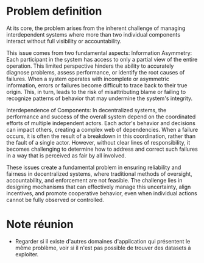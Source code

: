 # Problem definition
At its core, the problem arises from the inherent challenge of managing interdependent systems where more than two individual components interact without full visibility or accountability.

This issue comes from two fundamental aspects:
Information Asymmetry: Each participant in the system has access to only a partial view of the entire operation. This limited perspective hinders the ability to accurately diagnose problems, assess performance, or identify the root causes of failures. When a system operates with incomplete or asymmetric information, errors or failures become difficult to trace back to their true origin. This, in turn, leads to the risk of misattributing blame or failing to recognize patterns of behavior that may undermine the system's integrity.

Interdependence of Components: In decentralized systems, the performance and success of the overall system depend on the coordinated efforts of multiple independent actors. Each actor's behavior and decisions can impact others, creating a complex web of dependencies. When a failure occurs, it is often the result of a breakdown in this coordination, rather than the fault of a single actor. However, without clear lines of responsibility, it becomes challenging to determine how to address and correct such failures in a way that is perceived as fair by all involved.

These issues create a fundamental problem in ensuring reliability and fairness in decentralized systems, where traditional methods of oversight, accountability, and enforcement are not feasible. The challenge lies in designing mechanisms that can effectively manage this uncertainty, align incentives, and promote cooperative behavior, even when individual actions cannot be fully observed or controlled.

# Note réunion
* Regarder si il existe d'autres domaines d'application qui présentent le même problème, voir si il n'est pas possible de trouver des datasets à exploiter.